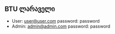 ## BTU ლარაველი 

- User: user@user.com password: password
- Admin: admin@admin.com password: password
